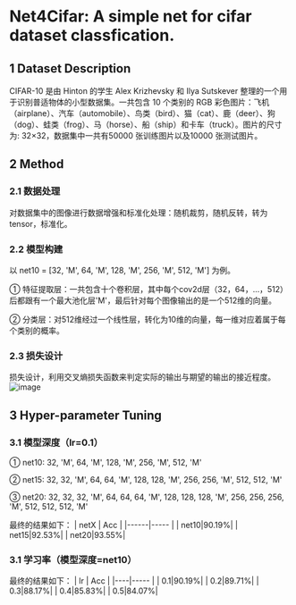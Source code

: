 # Net4Cifar: A simple net for cifar dataset classfication.

## 1 Dataset Description
CIFAR-10 是由 Hinton 的学生 Alex Krizhevsky 和 Ilya Sutskever 整理的一个用于识别普适物体的小型数据集。一共包含 10 个类别的 RGB 彩色图片：飞机（airplane）、汽车（automobile）、鸟类（bird）、猫（cat）、鹿（deer）、狗（dog）、蛙类（frog）、马（horse）、船（ship）和卡车（truck）。图片的尺寸为: 32×32，数据集中一共有50000 张训练图片以及10000 张测试图片。
## 2 Method
### 2.1 数据处理
对数据集中的图像进行数据增强和标准化处理：随机裁剪，随机反转，转为tensor，标准化。
### 2.2 模型构建
以 net10 = [32, 'M', 64, 'M', 128, 'M', 256, 'M', 512, 'M'] 为例。

① 特征提取层：一共包含十个卷积层，其中每个cov2d层（32，64，...，512）后都跟有一个最大池化层'M'，最后针对每个图像输出的是一个512维的向量。

② 分类层：对512维经过一个线性层，转化为10维的向量，每一维对应着属于每个类别的概率。
### 2.3 损失设计
损失设计，利用交叉熵损失函数来判定实际的输出与期望的输出的接近程度。
![image](https://user-images.githubusercontent.com/73435352/194759845-aa621a6e-2ce4-4816-a3de-c8d082321c3c.png)

## 3 Hyper-parameter Tuning
### 3.1 模型深度（lr=0.1）

① net10: 32, 'M', 64, 'M', 128, 'M', 256, 'M', 512, 'M'

② net15: 32, 32, 'M', 64, 64, 'M', 128, 128, 'M', 256, 256, 'M', 512, 512, 'M'

③ net20: 32, 32, 32, 'M', 64, 64, 64, 'M', 128, 128, 128, 'M', 256, 256, 256, 'M', 512, 512, 512, 'M'

最终的结果如下：
| netX |  Acc |
|------|----- |
| net10|90.19%|
| net15|92.53%|
| net20|93.55%|
### 3.1 学习率（模型深度=net10）
最终的结果如下：
| lr |  Acc |
|----|----- |
| 0.1|90.19%|
| 0.2|89.71%|
| 0.3|88.17%|
| 0.4|85.83%|
| 0.5|84.07%|


